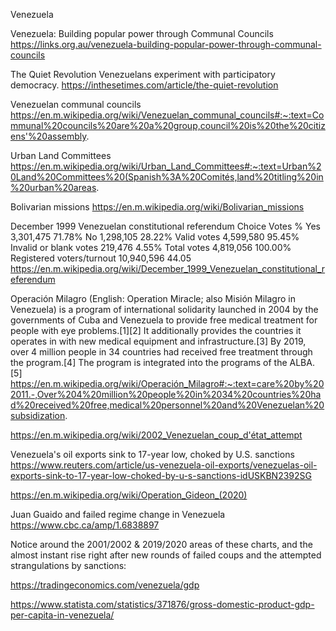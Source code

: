 Venezuela

Venezuela: Building popular power through Communal Councils
https://links.org.au/venezuela-building-popular-power-through-communal-councils

The Quiet Revolution
Venezuelans experiment with participatory democracy.
https://inthesetimes.com/article/the-quiet-revolution

Venezuelan communal councils
https://en.m.wikipedia.org/wiki/Venezuelan_communal_councils#:~:text=Communal%20councils%20are%20a%20group,council%20is%20the%20citizens'%20assembly.

Urban Land Committees
https://en.m.wikipedia.org/wiki/Urban_Land_Committees#:~:text=Urban%20Land%20Committees%20(Spanish%3A%20Comités,land%20titling%20in%20urban%20areas.

Bolivarian missions
https://en.m.wikipedia.org/wiki/Bolivarian_missions

December 1999 Venezuelan constitutional referendum
Choice	Votes	%
 Yes	3,301,475	71.78%
 No	1,298,105	28.22%
Valid votes	4,599,580	95.45%
Invalid or blank votes	219,476	4.55%
Total votes	4,819,056	100.00%
Registered voters/turnout	10,940,596	44.05
https://en.m.wikipedia.org/wiki/December_1999_Venezuelan_constitutional_referendum

Operación Milagro (English: Operation Miracle; also Misión Milagro in Venezuela) is a program of international solidarity launched in 2004 by the governments of Cuba and Venezuela to provide free medical treatment for people with eye problems.[1][2] It additionally provides the countries it operates in with new medical equipment and infrastructure.[3] By 2019, over 4 million people in 34 countries had received free treatment through the program.[4] The program is integrated into the programs of the ALBA.[5]
https://en.m.wikipedia.org/wiki/Operación_Milagro#:~:text=care%20by%202011.-,Over%204%20million%20people%20in%2034%20countries%20had%20received%20free,medical%20personnel%20and%20Venezuelan%20subsidization.

https://en.m.wikipedia.org/wiki/2002_Venezuelan_coup_d'état_attempt

Venezuela's oil exports sink to 17-year low, choked by U.S. sanctions
https://www.reuters.com/article/us-venezuela-oil-exports/venezuelas-oil-exports-sink-to-17-year-low-choked-by-u-s-sanctions-idUSKBN2392SG

https://en.m.wikipedia.org/wiki/Operation_Gideon_(2020)

Juan Guaido and failed regime change in Venezuela
https://www.cbc.ca/amp/1.6838897

Notice around the 2001/2002 & 2019/2020 areas of these charts, and the almost instant rise right after new rounds of failed coups and the attempted strangulations by sanctions:

https://tradingeconomics.com/venezuela/gdp

https://www.statista.com/statistics/371876/gross-domestic-product-gdp-per-capita-in-venezuela/

